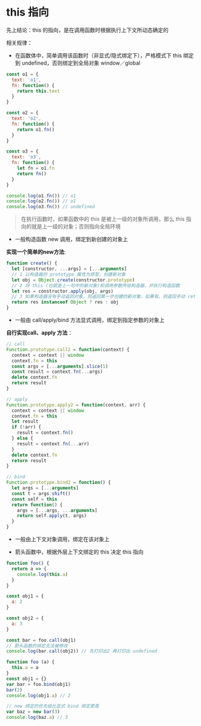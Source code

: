 # this 指向

先上结论：this 的指向，是在调用函数时根据执行上下文所动态确定的

相关规律：

- 在函数体中，简单调用该函数时（非显式/隐式绑定下），严格模式下 this 绑定到 undefined，否则绑定到全局对象 window／global

```js
const o1 = {
  text: 'o1',
  fn: function() {
    return this.text
  }
}

const o2 = {
  text: 'o2',
  fn: function() {
    return o1.fn()
  }
}

const o3 = {
  text: 'o3',
  fn: function() {
    let fn = o1.fn
    return fn()
  }
}

console.log(o1.fn()) // o1
console.log(o2.fn()) // o1
console.log(o3.fn()) // undefined
```

> 在执行函数时，如果函数中的 this 是被上一级的对象所调用，那么 this 指向的就是上一级的对象；否则指向全局环境

- 一般构造函数 new 调用，绑定到新创建的对象上

**实现一个简单的new方法**:

```js
function create() {
  let [constructor, ...args] = [...arguments]
  // 1 以构造器的 prototype 属性为原型，创建新对象
  let obj = Object.create(constructor.prototype)
  // 2 将 this (也就是上一句中的新对象)和调用参数传给构造器，并执行构造函数
  let res = constructor.apply(obj, args)
  // 3 如果构造器没有手动返回对象，则返回第一步创建的新对象，如果有，则返回手动 return 的对象
  return res instanceof Object ? res : obj
}
```

- 一般由 call/apply/bind 方法显式调用，绑定到指定参数的对象上

**自行实现call、apply 方法**：

```js
// call
Function.prototype.call2 = function(context) {
  context = context || window
  context.fn = this
  const args = [...arguments].slice(1)
  const result = context.fn(...args)
  delete context.fn
  return result
}
```

```js
// apply
Function.prototype.apply2 = function(context, arr) {
  context = context || window
  context.fn = this
  let result
  if (!arr) {
    result = context.fn()
  } else {
    result = context.fn(...arr)
  }
  delete context.fn
  return result
}
```

```js
// bind
Function.prototype.bind2 = function() {
  let args = [...arguments]
  const t = args.shift()
  const self = this
  return function() {
    args = [...args, ...arguments]
    return self.apply(t, args)
  }
}
```

- 一般由上下文对象调用，绑定在该对象上

- 箭头函数中，根据外层上下文绑定的 this 决定 this 指向

```js
function foo() {
  return a => {
    console.log(this.a)
  }
}

const obj1 = {
  a: 2
}

const obj2 = {
  a: 3
}

const bar = foo.call(obj1)
// 箭头函数的绑定无法被修改
console.log(bar.call(obj2)) // 先打印出2 再打印出 undefined
```

```js
function foo (a) {
  this.a = a
}
const obj1 = {}
var bar = foo.bind(obj1)
bar(2)
console.log(obj1.a) // 2

// new 绑定的优先级比显式 bind 绑定更高
var baz = new bar(3)
console.log(baz.a) // 3
```
